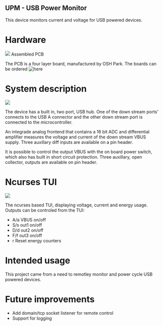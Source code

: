 ## UPM - USB Power Monitor

This device monitors current and voltage for USB powered devices.

# Hardware
![](https://github.com/jonpe960/upm/raw/master/doc/photo.jpg)
Assembled PCB 

The PCB is a four layer board, manufactured by OSH Park. The boards can
 be ordered ![here](https://oshpark.com/shared_projects/uE5lZDkP)

# System description
![](https://github.com/jonpe960/upm/raw/master/doc/system_diagram.png)


The device has a built in, two port, USB hub. One of the down stream ports'
connects to the USB A connector and the other down stream port is connected to
the microcontroller.

An integrade analog frontend that contains a 16 bit ADC and differential
amplifier measures the voltage and current of the down stream VBUS supply. Three
auxillary diff inputs are available on a pin header.

It is possible to control the output VBUS with the on board power switch, which
also has built in short circuit protection. Three auxillary, open collector,
outputs are available on pin header.

# Ncurses TUI

![](https://github.com/jonpe960/upm/raw/master/doc/screenshot.png)

The ncurses based TUI, displaying voltage, current and energy usage. 
Outputs can be controled from the TUI:
 - A/a VBUS on/off
 - S/s out1 on/off
 - D/d out2 on/off
 - F/f out3 on/off
 - r Reset energy counters


# Intended usage

This project came from a need to remotley monitor and power cycle USB powered devices.

# Future improvements

 - Add domain/tcp socket listener for remote control
 - Support for logging




